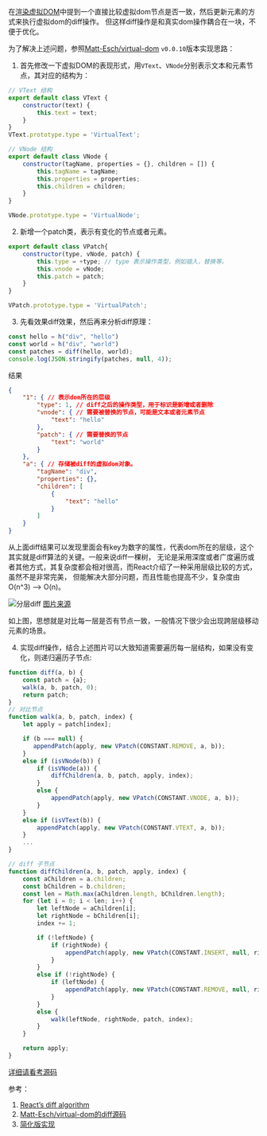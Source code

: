 在[渲染虚拟DOM](./渲染虚拟DOM.md)中提到一个直接比较虚拟dom节点是否一致，然后更新元素的方式来执行虚拟dom的diff操作。
但这样diff操作是和真实dom操作耦合在一块，不便于优化。

为了解决上述问题，参照[Matt-Esch/virtual-dom](https://github.com/Matt-Esch/virtual-dom) `v0.0.10`版本实现思路：

1. 首先修改一下虚拟DOM的表现形式，用`VText`、`VNode`分别表示文本和元素节点，其对应的结构为：
  ```js
  // VText 结构
  export default class VText {
      constructor(text) {
          this.text = text;
      }
  }
  VText.prototype.type = 'VirtualText';

  // VNode 结构
  export default class VNode {
      constructor(tagName, properties = {}, children = []) {
          this.tagName = tagName;
          this.properties = properties;
          this.children = children;
      }
  }
  
  VNode.prototype.type = 'VirtualNode';
  ```
  
2. 新增一个patch类，表示有变化的节点或者元素。
  ```js
  export default class VPatch{
      constructor(type, vNode, patch) {
          this.type = +type; // type 表示操作类型，例如插入，替换等。
          this.vnode = vNode;
          this.patch = patch;
      }
  }
  
  VPatch.prototype.type = 'VirtualPatch';
  ```
3. 先看效果diff效果，然后再来分析diff原理：
  ```js
  const hello = h("div", "hello")
  const world = h("div", "world")
  const patches = diff(hello, world);
  console.log(JSON.stringify(patches, null, 4));
  ```
  结果
  ```json
  {
      "1": { // 表示dom所在的层级
          "type": 1, // diff之后的操作类型，用于标识是新增或者删除
          "vnode": { // 需要被替换的节点，可能是文本或者元素节点
              "text": "hello"
          },
          "patch": { // 需要替换的节点
              "text": "world"
          }
      },
      "a": { // 存储被diff的虚拟dom对象。
          "tagName": "div",
          "properties": {},
          "children": [
              {
                  "text": "hello"
              }
          ]
      }
  }
  ```
  
  从上面diff结果可以发现里面会有key为数字的属性，代表dom所在的层级，这个其实就是diff算法的关键。一般来说diff一棵树，
  无论是采用深度或者广度遍历或者其他方式，其复杂度都会相对很高，而React介绍了一种采用层级比较的方式，虽然不是非常完美，
  但能解决大部分问题，而且性能也提高不少，复杂度由 O(n^3) --> O(n)。
  
  ![分层diff](http://7tszky.com1.z0.glb.clouddn.com/Fhq0GHcNOOmQzOatlocjiumnfhiS)
  [图片来源](https://calendar.perfplanet.com/2013/diff/)
  
  如上图，思想就是对比每一层是否有节点一致，一般情况下很少会出现跨层级移动元素的场景。
  
4. 实现diff操作，结合上述图片可以大致知道需要遍历每一层结构，如果没有变化，则递归遍历子节点:
  ```js
  function diff(a, b) {
      const patch = {a};
      walk(a, b, patch, 0);
      return patch;
  }
  // 对比节点
  function walk(a, b, patch, index) {
      let apply = patch[index];
  
      if (b === null) {
         appendPatch(apply, new VPatch(CONSTANT.REMOVE, a, b));
      }
      else if (isVNode(b)) {
          if (isVNode(a)) {
              diffChildren(a, b, patch, apply, index);
          }
          else {
              appendPatch(apply, new VPatch(CONSTANT.VNODE, a, b));
          }
      }
      else if (isVText(b)) {
          appendPatch(apply, new VPatch(CONSTANT.VTEXT, a, b));
      }
      ...
  }
  
  // diff 子节点
  function diffChildren(a, b, patch, apply, index) {
      const aChildren = a.children;
      const bChildren = b.children;
      const len = Math.max(aChildren.length, bChildren.length);
      for (let i = 0; i < len; i++) {
          let leftNode = aChildren[i];
          let rightNode = bChildren[i];
          index += 1;
  
          if (!leftNode) {
              if (rightNode) {
                  appendPatch(apply, new VPatch(CONSTANT.INSERT, null, rightNode));
              }
          }
          else if (!rightNode) {
              if (leftNode) {
                  appendPatch(apply, new VPatch(CONSTANT.REMOVE, null, rightNode));
              }
          }
          else {
              walk(leftNode, rightNode, patch, index);
          }
      }
  
      return apply;
  }
  ```
  [详细请看考源码](https://github.com/swxy/virtual-dom/tree/master/src/vtree/diff.js)
  
  
参考：
1. [React’s diff algorithm](http://calendar.perfplanet.com/2013/diff/)
2. [Matt-Esch/virtual-dom的diff源码](https://github.com/Matt-Esch/virtual-dom/blob/master/vtree/diff.js)
3. [简化版实现](https://github.com/swxy/virtual-dom/tree/master/src/vtree/diff.js)
